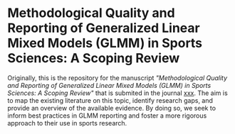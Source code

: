 # Methodological Quality and Reporting of Generalized Linear Mixed Models (GLMM) in Sports Sciences: A Scoping Review
Originally, this is the repository for the manuscript _"Methodological Quality and Reporting of Generalized Linear Mixed Models (GLMM) in Sports Sciences: A Scoping Review"_ that is submited in the 
journal [xxx](https://www.xxxxx). The aim is to map the existing literature on this topic, identify research gaps, and provide an overview of the available evidence. By doing so, we seek to inform best practices in GLMM reporting and foster a more rigorous approach to their use in sports research.
